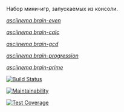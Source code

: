 Набор мини-игр, запускаемых из консоли.

[_asciinema brain-even_](https://asciinema.org/a/hQ4t8VlGzT186GsioJzSDUoSo)

[_asciinema brain-calc_](https://asciinema.org/a/lzaUXbTzukCABNaOGmKCXeY6d)

[_asciinema brain-gcd_](https://asciinema.org/a/yKzRGd6HYn69FiU6LJO1fY0k0)

[_asciinema brain-progression_](https://asciinema.org/a/Nq7UXm9iJSsStZnDxnZPGPEHv)

[_asciinema brain-prime_](https://asciinema.org/a/3JRZDclTzWRlMiuEsta2BgFf3)

[![Build Status](https://travis-ci.org/nikkstchv/project-lvl1-s442.svg?branch=master)](https://travis-ci.org/nikkstchv/project-lvl1-s454)

[![Maintainability](https://api.codeclimate.com/v1/badges/aec556157bbec3e78c40/maintainability)](https://codeclimate.com/github/nikkstchv/project-lvl1-s454/maintainability)

[![Test Coverage](https://api.codeclimate.com/v1/badges/a99a88d28ad37a79dbf6/test_coverage)](https://codeclimate.com/github/nikkstchv/project-lvl1-s454/maintainability)
